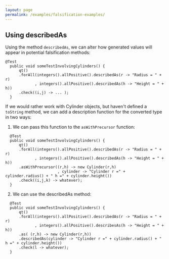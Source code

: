 ```yaml
---
layout: page
permalink: /examples/falsification-examples/
---
```

<h2>Using describedAs</h2>

Using the method `describedAs`, we can alter how generated values will appear in potential falsification methods:

<pre><code>@Test
  public void someTestInvolvingCylinders() {
      qt()
      .forAll(integers().allPositive().describedAs(r -> "Radius = " + r)
             , integers().allPositive().describedAs(h -> "Height = " + h))
      .check((i,j) -> ... );
  }
</code></pre>

If we would rather work with Cylinder objects, but haven't defined a `toString` method, we can add a description function for the converted type in two ways:

1) We can pass this function to the `asWithPrecursor` function:

<pre><code>  @Test
  public void someTestInvolvingCylinders() {
      qt()
      .forAll(integers().allPositive().describedAs(r -> "Radius = " + r)
             , integers().allPositive().describedAs(h -> "Height = " + h))
      .asWithPrecursor((r,h) -> new Cylinder(r,h)
                       , cylinder -> "Cylinder r =" + cylinder.radius() + " h =" + cylinder.height())        
      .check((i,j,k) -> whatever);
  }
</pre></code>

2) We can use the describedAs method:

<pre><code>  @Test
  public void someTestInvolvingCylinders() {
      qt()
      .forAll(integers().allPositive().describedAs(r -> "Radius = " + r)
             , integers().allPositive().describesAs(h -> "Height = " + h))
      .as( (r,h) -> new Cylinder(r,h))
      .describedAs(cylinder -> "Cylinder r =" + cylinder.radius() + " h =" + cylinder.height())
      .check(l -> whatever);
  }
</code></pre>
